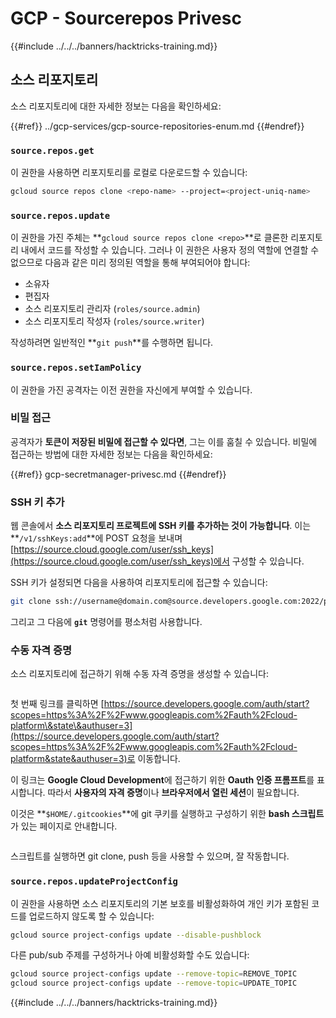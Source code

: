 # GCP - Sourcerepos Privesc

{{#include ../../../banners/hacktricks-training.md}}

## 소스 리포지토리

소스 리포지토리에 대한 자세한 정보는 다음을 확인하세요:

{{#ref}}
../gcp-services/gcp-source-repositories-enum.md
{{#endref}}

### `source.repos.get`

이 권한을 사용하면 리포지토리를 로컬로 다운로드할 수 있습니다:
```bash
gcloud source repos clone <repo-name> --project=<project-uniq-name>
```
### `source.repos.update`

이 권한을 가진 주체는 **`gcloud source repos clone <repo>`**로 클론한 리포지토리 내에서 코드를 작성할 수 있습니다. 그러나 이 권한은 사용자 정의 역할에 연결할 수 없으므로 다음과 같은 미리 정의된 역할을 통해 부여되어야 합니다:

- 소유자
- 편집자
- 소스 리포지토리 관리자 (`roles/source.admin`)
- 소스 리포지토리 작성자 (`roles/source.writer`)

작성하려면 일반적인 **`git push`**를 수행하면 됩니다.

### `source.repos.setIamPolicy`

이 권한을 가진 공격자는 이전 권한을 자신에게 부여할 수 있습니다.

### 비밀 접근

공격자가 **토큰이 저장된 비밀에 접근할 수 있다면**, 그는 이를 훔칠 수 있습니다. 비밀에 접근하는 방법에 대한 자세한 정보는 다음을 확인하세요:

{{#ref}}
gcp-secretmanager-privesc.md
{{#endref}}

### SSH 키 추가

웹 콘솔에서 **소스 리포지토리 프로젝트에 SSH 키를 추가하는 것이 가능합니다**. 이는 **`/v1/sshKeys:add`**에 POST 요청을 보내며 [https://source.cloud.google.com/user/ssh_keys](https://source.cloud.google.com/user/ssh_keys)에서 구성할 수 있습니다.

SSH 키가 설정되면 다음을 사용하여 리포지토리에 접근할 수 있습니다:
```bash
git clone ssh://username@domain.com@source.developers.google.com:2022/p/<proj-name>/r/<repo-name>
```
그리고 그 다음에 **`git`** 명령어를 평소처럼 사용합니다.

### 수동 자격 증명

소스 리포지토리에 접근하기 위해 수동 자격 증명을 생성할 수 있습니다:

<figure><img src="../../../images/image (324).png" alt=""><figcaption></figcaption></figure>

첫 번째 링크를 클릭하면 [https://source.developers.google.com/auth/start?scopes=https%3A%2F%2Fwww.googleapis.com%2Fauth%2Fcloud-platform\&state\&authuser=3](https://source.developers.google.com/auth/start?scopes=https%3A%2F%2Fwww.googleapis.com%2Fauth%2Fcloud-platform&state&authuser=3)로 이동합니다.

이 링크는 **Google Cloud Development**에 접근하기 위한 **Oauth 인증 프롬프트**를 표시합니다. 따라서 **사용자의 자격 증명**이나 **브라우저에서 열린 세션**이 필요합니다.

이것은 **`$HOME/.gitcookies`**에 git 쿠키를 실행하고 구성하기 위한 **bash 스크립트**가 있는 페이지로 안내합니다.

<figure><img src="../../../images/image (323).png" alt=""><figcaption></figcaption></figure>

스크립트를 실행하면 git clone, push 등을 사용할 수 있으며, 잘 작동합니다.

### `source.repos.updateProjectConfig`

이 권한을 사용하면 소스 리포지토리의 기본 보호를 비활성화하여 개인 키가 포함된 코드를 업로드하지 않도록 할 수 있습니다:
```bash
gcloud source project-configs update --disable-pushblock
```
다른 pub/sub 주제를 구성하거나 아예 비활성화할 수도 있습니다:
```bash
gcloud source project-configs update --remove-topic=REMOVE_TOPIC
gcloud source project-configs update --remove-topic=UPDATE_TOPIC
```
{{#include ../../../banners/hacktricks-training.md}}

